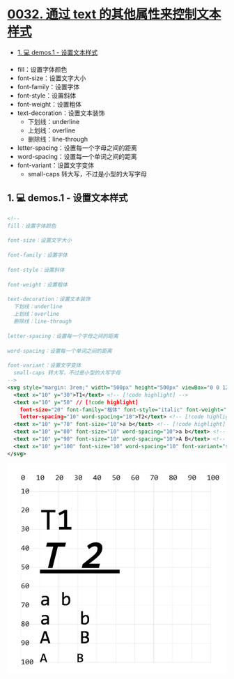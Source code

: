 # [0032. 通过 text 的其他属性来控制文本样式](https://github.com/Tdahuyou/svg/tree/main/0032.%20%E9%80%9A%E8%BF%87%20text%20%E7%9A%84%E5%85%B6%E4%BB%96%E5%B1%9E%E6%80%A7%E6%9D%A5%E6%8E%A7%E5%88%B6%E6%96%87%E6%9C%AC%E6%A0%B7%E5%BC%8F)

<!-- region:toc -->
- [1. 💻 demos.1 - 设置文本样式](#1--demos1---设置文本样式)
<!-- endregion:toc -->
- fill：设置字体颜色
- font-size：设置文字大小
- font-family：设置字体
- font-style：设置斜体
- font-weight：设置粗体
- text-decoration：设置文本装饰
  - 下划线：underline
  - 上划线：overline
  - 删除线：line-through
- letter-spacing：设置每一个字母之间的距离
- word-spacing：设置每一个单词之间的距离
- font-variant：设置文字变体
  - small-caps 转大写，不过是小型的大写字母

## 1. 💻 demos.1 - 设置文本样式

```xml
<!--
fill：设置字体颜色

font-size：设置文字大小

font-family：设置字体

font-style：设置斜体

font-weight：设置粗体

text-decoration：设置文本装饰
  下划线：underline
  上划线：overline
  删除线：line-through

letter-spacing：设置每一个字母之间的距离

word-spacing：设置每一个单词之间的距离

font-variant：设置文字变体
  small-caps 转大写，不过是小型的大写字母
-->
<svg style="margin: 3rem;" width="500px" height="500px" viewBox="0 0 120 120" xmlns="http://www.w3.org/2000/svg">
  <text x="10" y="30">T1</text> <!-- [!code highlight] -->
  <text x="10" y="50" // [!code highlight]
    font-size="20" font-family="楷体" font-style="italic" font-weight="bold" text-decoration="underline" // [!code highlight]
    letter-spacing="10" word-spacing="10">T2</text> <!-- [!code highlight] -->
  <text x="10" y="70" font-size="10">a b</text> <!-- [!code highlight] -->
  <text x="10" y="80" font-size="10" word-spacing="10">a b</text> <!-- [!code highlight] -->
  <text x="10" y="90" font-size="10" word-spacing="10">A B</text> <!-- [!code highlight] -->
  <text x="10" y="100" font-size="10" word-spacing="10" font-variant="small-caps">a b</text> <!-- [!code highlight] -->
</svg>
```

![](assets/2024-12-09-17-40-51.png)
